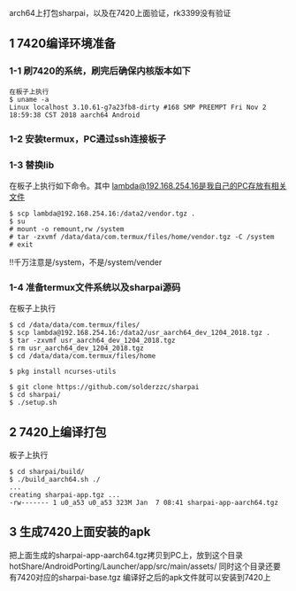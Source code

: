 arch64上打包sharpai，以及在7420上面验证，rk3399没有验证

## 1 7420编译环境准备
### 1-1 刷7420的系统，刷完后确保内核版本如下
```
在板子上执行
$ uname -a
Linux localhost 3.10.61-g7a23fb8-dirty #168 SMP PREEMPT Fri Nov 2 18:59:38 CST 2018 aarch64 Android
```
### 1-2 安装termux，PC通过ssh连接板子
### 1-3 替换lib
在板子上执行如下命令。其中 lambda@192.168.254.16是我自己的PC存放有相关文件
```
$ scp lambda@192.168.254.16:/data2/vendor.tgz .
$ su
# mount -o remount,rw /system
# tar -zxvmf /data/data/com.termux/files/home/vendor.tgz -C /system
# exit
```
!!千万注意是/system，不是/system/vender


### 1-4 准备termux文件系统以及sharpai源码
在板子上执行
```
$ cd /data/data/com.termux/files/
$ scp lambda@192.168.254.16:/data2/usr_aarch64_dev_1204_2018.tgz .
$ tar -zxvmf usr_aarch64_dev_1204_2018.tgz
$ rm usr_aarch64_dev_1204_2018.tgz
$ cd /data/data/com.termux/files/home

$ pkg install ncurses-utils

$ git clone https://github.com/solderzzc/sharpai
$ cd sharpai/
$ ./setup.sh
```

## 2 7420上编译打包
板子上执行
```
$ cd sharpai/build/
$ ./build_aarch64.sh ./
...
creating sharpai-app.tgz ...
-rw------- 1 u0_a53 u0_a53 323M Jan  7 08:41 sharpai-app-aarch64.tgz
```


## 3 生成7420上面安装的apk
把上面生成的sharpai-app-aarch64.tgz拷贝到PC上，放到这个目录hotShare/AndroidPorting/Launcher/app/src/main/assets/ 同时这个目录还要有7420对应的sharpai-base.tgz 编译好之后的apk文件就可以安装到7420上

